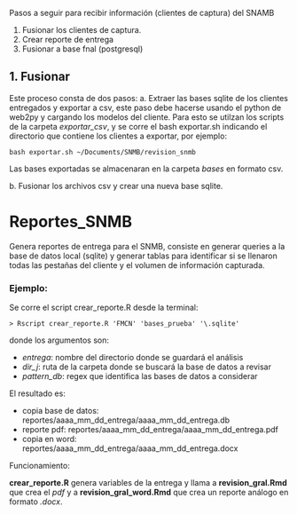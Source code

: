 Pasos a seguir para recibir información (clientes de captura) del SNAMB
1. Fusionar los clientes de captura.
2. Crear reporte de entrega
3. Fusionar a base fnal (postgresql)

## 1. Fusionar
Este proceso consta de dos pasos: 
a. Extraer las bases sqlite de los clientes entregados y exportar a csv, este paso debe hacerse usando el python de web2py y cargando los modelos del cliente. Para esto se utilzan los scripts de la carpeta *exportar_csv*, y se corre el bash exportar.sh indicando el directorio que contiene los clientes a exportar, por ejemplo:
```
bash exportar.sh ~/Documents/SNMB/revision_snmb
```
Las bases exportadas se almacenaran en la carpeta *bases* en formato csv.

b. Fusionar los archivos csv y crear una nueva base sqlite.


# Reportes_SNMB

Genera reportes de entrega para el SNMB, consiste en generar queries a la base de datos local (sqlite) y generar tablas para identificar si se llenaron todas las pestañas del cliente y el volumen de información capturada.

### Ejemplo: 
Se corre el script crear_reporte.R desde la terminal:
```
> Rscript crear_reporte.R 'FMCN' 'bases_prueba' '\.sqlite'
```
donde los argumentos son:
* _entrega_: nombre del directorio donde se guardará el análisis
* _dir\_j_: ruta de la carpeta donde se buscará la base de datos a revisar
* _pattern_db_: regex que identifica las bases de datos a considerar

El resultado es:
* copia base de datos: reportes/aaaa_mm_dd_entrega/aaaa_mm_dd_entrega.db
* reporte pdf: reportes/aaaa_mm_dd_entrega/aaaa_mm_dd_entrega.pdf
* copia en word: reportes/aaaa_mm_dd_entrega/aaaa_mm_dd_entrega.docx

Funcionamiento:

**crear_reporte.R** genera variables de la entrega y llama a **revision_gral.Rmd** que crea el _pdf_ y a **revision_gral_word.Rmd** que crea un reporte análogo en formato _.docx_.
